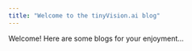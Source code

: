 ```yaml
---
title: "Welcome to the tinyVision.ai blog"
---
```


Welcome! Here are some blogs for your enjoyment...
